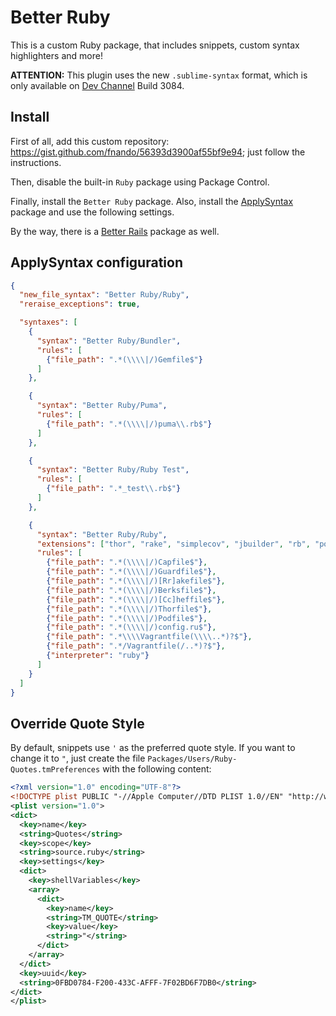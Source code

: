 # Better Ruby

This is a custom Ruby package, that includes snippets, custom syntax highlighters and more!

**ATTENTION:** This plugin uses the new `.sublime-syntax` format, which is only available on [Dev Channel](http://www.sublimetext.com/3dev) Build 3084.

## Install

First of all, add this custom repository: <https://gist.github.com/fnando/56393d3900af55bf9e94>; just follow the instructions.

Then, disable the built-in `Ruby` package using Package Control.

Finally, install the `Better Ruby` package. Also, install the [ApplySyntax](https://github.com/facelessuser/ApplySyntax) package and use the following settings.

By the way, there is a [Better Rails](https://github.com/fnando/better-rails-for-sublime-text) package as well.

## ApplySyntax configuration

```json
{
  "new_file_syntax": "Better Ruby/Ruby",
  "reraise_exceptions": true,

  "syntaxes": [
    {
      "syntax": "Better Ruby/Bundler",
      "rules": [
        {"file_path": ".*(\\\\|/)Gemfile$"}
      ]
    },

    {
      "syntax": "Better Ruby/Puma",
      "rules": [
        {"file_path": ".*(\\\\|/)puma\\.rb$"}
      ]
    },

    {
      "syntax": "Better Ruby/Ruby Test",
      "rules": [
        {"file_path": ".*_test\\.rb$"}
      ]
    },

    {
      "syntax": "Better Ruby/Ruby",
      "extensions": ["thor", "rake", "simplecov", "jbuilder", "rb", "podspec", "rabl"],
      "rules": [
        {"file_path": ".*(\\\\|/)Capfile$"},
        {"file_path": ".*(\\\\|/)Guardfile$"},
        {"file_path": ".*(\\\\|/)[Rr]akefile$"},
        {"file_path": ".*(\\\\|/)Berksfile$"},
        {"file_path": ".*(\\\\|/)[Cc]heffile$"},
        {"file_path": ".*(\\\\|/)Thorfile$"},
        {"file_path": ".*(\\\\|/)Podfile$"},
        {"file_path": ".*(\\\\|/)config.ru$"},
        {"file_path": ".*\\\\Vagrantfile(\\\\..*)?$"},
        {"file_path": ".*/Vagrantfile(/..*)?$"},
        {"interpreter": "ruby"}
      ]
    }
  ]
}
```

## Override Quote Style

By default, snippets use `'` as the preferred quote style. If you want to change it to `"`, just create the file `Packages/Users/Ruby-Quotes.tmPreferences` with the following content:

```xml
<?xml version="1.0" encoding="UTF-8"?>
<!DOCTYPE plist PUBLIC "-//Apple Computer//DTD PLIST 1.0//EN" "http://www.apple.com/DTDs/PropertyList-1.0.dtd">
<plist version="1.0">
<dict>
  <key>name</key>
  <string>Quotes</string>
  <key>scope</key>
  <string>source.ruby</string>
  <key>settings</key>
  <dict>
    <key>shellVariables</key>
    <array>
      <dict>
        <key>name</key>
        <string>TM_QUOTE</string>
        <key>value</key>
        <string>"</string>
      </dict>
    </array>
  </dict>
  <key>uuid</key>
  <string>0FBD0784-F200-433C-AFFF-7F02BD6F7DB0</string>
</dict>
</plist>
```
